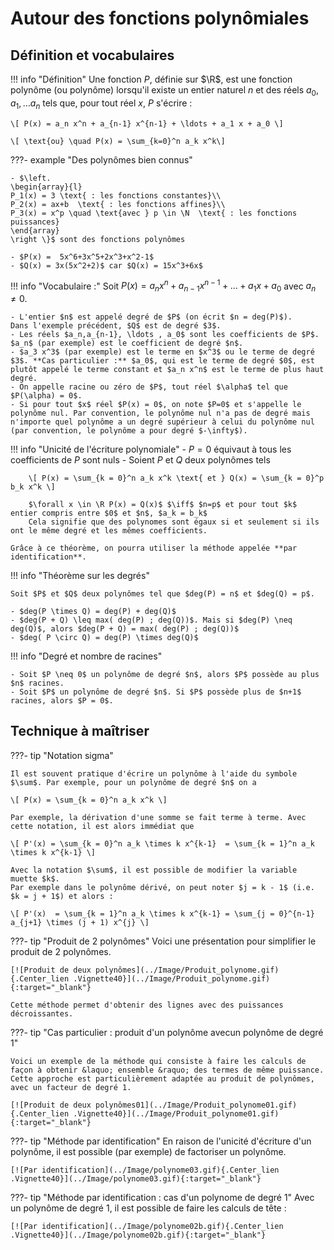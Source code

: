 # Autour des fonctions polynômiales

## Définition et vocabulaires

!!! info "Définition"
    Une fonction $P$, définie sur $\R$, est une fonction polynôme (ou polynôme) lorsqu'il existe un entier naturel $n$ et des réels $a_0,a_1, \ldots a_n$ tels que, pour tout réel $x$, $P$ s'écrire :
    
    \[ P(x) = a_n x^n + a_{n-1} x^{n-1} + \ldots + a_1 x + a_0 \]
    
    \[ \text{ou} \quad P(x) = \sum_{k=0}^n a_k x^k\]

???- example "Des polynômes bien connus"

    - $\left.  
    \begin{array}{l}
    P_1(x) = 3 \text{ : les fonctions constantes}\\
    P_2(x) = ax+b  \text{ : les fonctions affines}\\
    P_3(x) = x^p \quad \text{avec } p \in \N  \text{ : les fonctions puissances}
    \end{array}
    \right \}$ sont des fonctions polynômes

    - $P(x) =  5x^6+3x^5+2x^3+x^2-1$
    - $Q(x) = 3x(5x^2+2)$ car $Q(x) = 15x^3+6x$

!!! info "Vocabulaire :"
    Soit $P(x) = a_n x^n + a_{n-1} x^{n-1} + \ldots + a_1 x + a_0$ avec $a_n \neq 0$.

    - L'entier $n$ est appelé degré de $P$ (on écrit $n = deg(P)$).  
    Dans l'exemple précédent, $Q$ est de degré $3$.
    - Les réels $a_n,a_{n-1}, \ldots , a_0$ sont les coefficients de $P$. $a_n$ (par exemple) est le coefficient de degré $n$.
    - $a_3 x^3$ (par exemple) est le terme en $x^3$ ou le terme de degré $3$. **Cas particulier :** $a_0$, qui est le terme de degré $0$, est plutôt appelé le terme constant et $a_n x^n$ est le terme de plus haut degré.
    - On appelle racine ou zéro de $P$, tout réel $\alpha$ tel que $P(\alpha) = 0$.
    - Si pour tout $x$ réel $P(x) = 0$, on note $P=0$ et s'appelle le polynôme nul. Par convention, le polynôme nul n'a pas de degré mais n'importe quel polynôme a un degré supérieur à celui du polynôme nul (par convention, le polynôme a pour degré $-\infty$).

!!! info "Unicité de l'écriture polynomiale"
    - $P=0$ équivaut à tous les coefficients de $P$ sont nuls
    - Soient $P$ et $Q$ deux polynômes tels  
        
        \[ P(x) = \sum_{k = 0}^n a_k x^k \text{ et } Q(x) = \sum_{k = 0}^p b_k x^k \]  

        $\forall x \in \R P(x) = Q(x)$ $\iff$ $n=p$ et pour tout $k$ entier compris entre $0$ et $n$, $a_k = b_k$  
        Cela signifie que des polynomes sont égaux si et seulement si ils ont le même degré et les mêmes coefficients.

    Grâce à ce théorème, on pourra utiliser la méthode appelée **par identification**.

!!! info "Théorème sur les degrés"

    Soit $P$ et $Q$ deux polynômes tel que $deg(P) = n$ et $deg(Q) = p$.
    
    - $deg(P \times Q) = deg(P) + deg(Q)$
    - $deg(P + Q) \leq max( deg(P) ; deg(Q))$. Mais si $deg(P) \neq deg(Q)$, alors $deg(P + Q) = max( deg(P) ; deg(Q))$
    - $deg( P \circ Q) = deg(P) \times deg(Q)$

!!! info "Degré et nombre de racines"

    - Soit $P \neq 0$ un polynôme de degré $n$, alors $P$ possède au plus $n$ racines.
    - Soit $P$ un polynôme de degré $n$. Si $P$ possède plus de $n+1$ racines, alors $P = 0$.

## Technique à maîtriser

???- tip "Notation sigma"

    Il est souvent pratique d'écrire un polynôme à l'aide du symbole $\sum$. Par exemple, pour un polynôme de degré $n$ on a

    \[ P(x) = \sum_{k = 0}^n a_k x^k \]

    Par exemple, la dérivation d'une somme se fait terme à terme. Avec cette notation, il est alors immédiat que 

    \[ P'(x) = \sum_{k = 0}^n a_k \times k x^{k-1}  = \sum_{k = 1}^n a_k \times k x^{k-1} \]

    Avec la notation $\sum$, il est possible de modifier la variable muette $k$.  
    Par exemple dans le polynôme dérivé, on peut noter $j = k - 1$ (i.e. $k = j + 1$) et alors :

    \[ P'(x)  = \sum_{k = 1}^n a_k \times k x^{k-1} = \sum_{j = 0}^{n-1} a_{j+1} \times (j + 1) x^{j} \]

???- tip "Produit de 2 polynômes"
    Voici une présentation pour simplifier le produit de 2 polynômes.

    [![Produit de deux polynômes](../Image/Produit_polynome.gif){.Center_lien .Vignette40}](../Image/Produit_polynome.gif){:target="_blank"}

    Cette méthode permet d'obtenir des lignes avec des puissances décroissantes.

???- tip "Cas particulier : produit d'un polynôme avecun polynôme de degré 1"

    Voici un exemple de la méthode qui consiste à faire les calculs de façon à obtenir &laquo; ensemble &raquo; des termes de même puissance. Cette approche est particulièrement adaptée au produit de polynômes, avec un facteur de degré 1.

    [![Produit de deux polynômes01](../Image/Produit_polynome01.gif){.Center_lien .Vignette40}](../Image/Produit_polynome01.gif){:target="_blank"}

???- tip "Méthode par identification"
    En raison de l'unicité d'écriture d'un polynôme, il est possible (par exemple) de factoriser un polynôme.

    [![Par identification](../Image/polynome03.gif){.Center_lien .Vignette40}](../Image/polynome03.gif){:target="_blank"}

???- tip "Méthode par identification : cas d'un polynome de degré 1"
    Avec un polynôme de degré 1, il est possible de faire les calculs de tête :

    [![Par identification](../Image/polynome02b.gif){.Center_lien .Vignette40}](../Image/polynome02b.gif){:target="_blank"}

